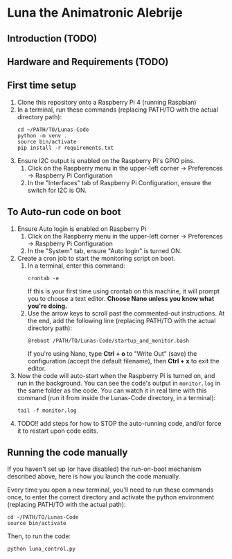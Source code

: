 # Luna the Animatronic Alebrije
## Introduction (TODO)

## Hardware and Requirements (TODO)

## First time setup
1. Clone this repository onto a Raspberry Pi 4 (running Raspbian)
2. In a terminal, run these commands (replacing PATH/TO with the actual directory path):
    ```
    cd ~/PATH/TO/Lunas-Code
    python -m venv .
    source bin/activate
    pip install -r requirements.txt
    ```
3. Ensure I2C output is enabled on the Raspberry Pi's GPIO pins.
    1. Click on the Raspberry menu in the upper-left corner -> Preferences -> Raspberry Pi Configuration
    2. In the "Interfaces" tab of Raspberry Pi Configuration, ensure the switch for I2C is ON.

## To Auto-run code on boot
1. Ensure Auto login is enabled on Raspberry Pi
    1. Click on the Raspberry menu in the upper-left corner -> Preferences -> Raspberry Pi Configuration
    2. In the "System" tab, ensure "Auto login" is turned ON.
2. Create a cron job to start the monitoring script on boot.
    1. In a terminal, enter this command:
        ```
        crontab -e
        ```
        If this is your first time using crontab on this machine, it will prompt you to choose a text editor. **Choose Nano unless you know what you're doing.**
    2. Use the arrow keys to scroll past the commented-out instructions. At the end, add the following line (replacing PATH/TO with the actual directory path):
        ```
        @reboot /PATH/TO/Lunas-Code/startup_and_monitor.bash
        ```
        If you're using Nano, type **Ctrl + o** to "Write Out" (save) the configuration (accept the default filename), then **Ctrl + x** to exit the editor.
3. Now the code will auto-start when the Raspberry Pi is turned on, and run in the background. You can see the code's output in `monitor.log` in the same folder as the code. You can watch it in real time with this command (run it from inside the Lunas-Code directory, in a terminal):
    ```
    tail -f monitor.log
    ```
4. TODO!! add steps for how to STOP the auto-running code, and/or force it to restart upon code edits.

## Running the code manually
If you haven't set up (or have disabled) the run-on-boot mechanism described above, here is how you launch the code manually.

Every time you open a new terminal, you'll need to run these commands once, to enter the correct directory and activate the python environment (replacing PATH/TO with the actual path):
```
cd ~/PATH/TO/Lunas-Code
source bin/activate
```

Then, to run the code:
```
python luna_control.py
```

